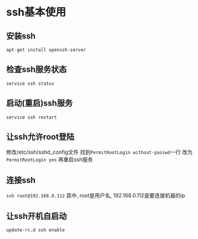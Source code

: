 # ssh基本使用
## 安装ssh
`apt-get install openssh-server`

## 检查ssh服务状态
`service ssh status`

## 启动(重启)ssh服务
`service ssh restart`

## 让ssh允许root登陆
修改/etc/ssh/sshd_config文件
找到`PermitRootLogin without-passwd`一行
改为`PermitRootLogin yes`
再重启ssh服务

## 连接ssh
`ssh root@192.168.0.112`
其中, root是用户名, 192.168.0.112是要连接机器的ip

## 让ssh开机自启动
`update-rc.d ssh enable`